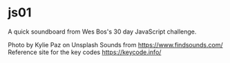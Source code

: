 # js01

A quick soundboard from Wes Bos's 30 day JavaScript challenge.

Photo by Kylie Paz on Unsplash
Sounds from https://www.findsounds.com/
Reference site for the key codes https://keycode.info/